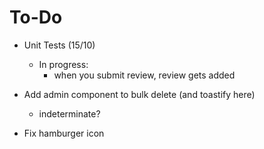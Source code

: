 # To-Do

- Unit Tests (15/10)

  - In progress:
    - when you submit review, review gets added

- Add admin component to bulk delete (and toastify here)
  - indeterminate?
- Fix hamburger icon
